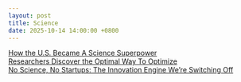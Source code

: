 ```yaml
---
layout: post
title: Science
date: 2025-10-14 14:00:00 +0800
---
```

[How the U.S. Became A Science Superpower](https://steveblank.com/2025/04/15/how-the-u-s-became-a-science-superpower/)  
[Researchers Discover the Optimal Way To Optimize](https://www.quantamagazine.org/researchers-discover-the-optimal-way-to-optimize-20251013/)  
[No Science, No Startups: The Innovation Engine We’re Switching Off](https://steveblank.com/2025/10/13/no-science-no-startups-the-unseen-engine-were-switching-off/)  

